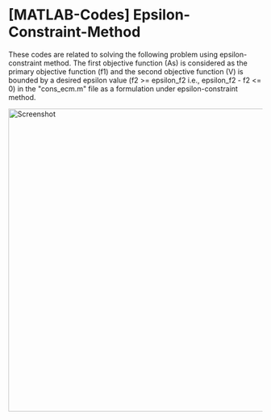 # [MATLAB-Codes] Epsilon-Constraint-Method

These codes are related to solving the following problem using epsilon-constraint method. The first objective function (As) is considered as the primary objective function (f1) and the second objective function (V) is bounded by a desired epsilon value (f2 >= epsilon_f2 i.e., epsilon_f2 - f2 <= 0) in the "cons_ecm.m" file as a formulation under epsilon-constraint method.

<img width="600" alt = "Screenshot" src="https://user-images.githubusercontent.com/72275565/178608041-2e4a2c16-a894-435f-b857-8576c126349f.png" >



